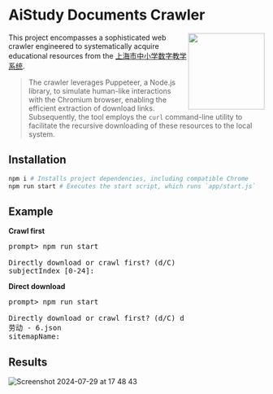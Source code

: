 # AiStudy Documents Crawler

<img src="https://github.com/user-attachments/assets/078b8b2f-1069-4e8c-a0c5-ab66112c6794" height="150" align="right"/>

This project encompasses a sophisticated web crawler engineered to systematically acquire educational resources from the [上海市中小学数字教学系统](https://sz-api.ai-study.net/).

> The crawler leverages Puppeteer, a Node.js library, to simulate human-like interactions with the Chromium browser, enabling the efficient extraction of download links.
> Subsequently, the tool employs the `curl` command-line utility to facilitate the recursive downloading of these resources to the local system.

## Installation

```bash
npm i # Installs project dependencies, including compatible Chrome
npm run start # Executes the start script, which runs `app/start.js`
```

## Example

**Crawl first**

<pre>
prompt> npm run start

Directly download or crawl first? (d/C)
subjectIndex [0-24]:
</pre>

**Direct download**

<pre>
prompt> npm run start

Directly download or crawl first? (d/C) d
劳动 - 6.json
sitemapName:
</pre>

## Results

![Screenshot 2024-07-29 at 17 48 43](https://github.com/user-attachments/assets/f516517a-6561-4987-a64a-800955339ebf)
